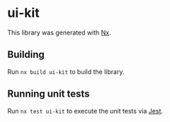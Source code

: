 # ui-kit

This library was generated with [Nx](https://nx.dev).

## Building

Run `nx build ui-kit` to build the library.

## Running unit tests

Run `nx test ui-kit` to execute the unit tests via [Jest](https://jestjs.io).
